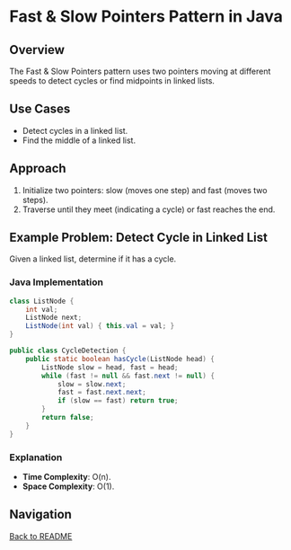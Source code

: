 # Fast & Slow Pointers Pattern in Java

## Overview
The Fast & Slow Pointers pattern uses two pointers moving at different speeds to detect cycles or find midpoints in linked lists.

## Use Cases
- Detect cycles in a linked list.
- Find the middle of a linked list.

## Approach
1. Initialize two pointers: slow (moves one step) and fast (moves two steps).
2. Traverse until they meet (indicating a cycle) or fast reaches the end.

## Example Problem: Detect Cycle in Linked List
Given a linked list, determine if it has a cycle.

### Java Implementation
```java
class ListNode {
    int val;
    ListNode next;
    ListNode(int val) { this.val = val; }
}

public class CycleDetection {
    public static boolean hasCycle(ListNode head) {
        ListNode slow = head, fast = head;
        while (fast != null && fast.next != null) {
            slow = slow.next;
            fast = fast.next.next;
            if (slow == fast) return true;
        }
        return false;
    }
}
```

### Explanation
- **Time Complexity**: O(n).
- **Space Complexity**: O(1).

## Navigation
[Back to README](README.md)